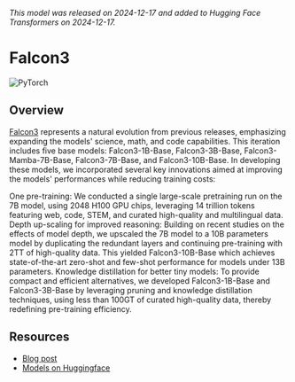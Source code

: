 <!--Copyright 2024 The HuggingFace Team. All rights reserved.

Licensed under the Apache License, Version 2.0 (the "License"); you may not use this file except in compliance with
the License. You may obtain a copy of the License at

http://www.apache.org/licenses/LICENSE-2.0

Unless required by applicable law or agreed to in writing, software distributed under the License is distributed on
an "AS IS" BASIS, WITHOUT WARRANTIES OR CONDITIONS OF ANY KIND, either express or implied. See the License for the
specific language governing permissions and limitations under the License.

⚠️ Note that this file is in Markdown but contain specific syntax for our doc-builder (similar to MDX) that may not be
rendered properly in your Markdown viewer.

-->
*This model was released on 2024-12-17 and added to Hugging Face Transformers on 2024-12-17.*

# Falcon3

<div class="flex flex-wrap space-x-1">
<img alt="PyTorch" src="https://img.shields.io/badge/PyTorch-DE3412?style=flat&logo=pytorch&logoColor=white">
</div>

## Overview

[Falcon3](https://falconllm.tii.ae/falcon3/index.html) represents a natural evolution from previous releases, emphasizing expanding the models' science, math, and code capabilities. This iteration includes five base models: Falcon3-1B-Base, Falcon3-3B-Base, Falcon3-Mamba-7B-Base, Falcon3-7B-Base, and Falcon3-10B-Base. In developing these models, we incorporated several key innovations aimed at improving the models' performances while reducing training costs:

One pre-training: We conducted a single large-scale pretraining run on the 7B model, using 2048 H100 GPU chips, leveraging 14 trillion tokens featuring web, code, STEM, and curated high-quality and multilingual data.
Depth up-scaling for improved reasoning: Building on recent studies on the effects of model depth, we upscaled the 7B model to a 10B parameters model by duplicating the redundant layers and continuing pre-training with 2TT of high-quality data. This yielded Falcon3-10B-Base which achieves state-of-the-art zero-shot and few-shot performance for models under 13B parameters.
Knowledge distillation for better tiny models: To provide compact and efficient alternatives, we developed Falcon3-1B-Base and Falcon3-3B-Base by leveraging pruning and knowledge distillation techniques, using less than 100GT of curated high-quality data, thereby redefining pre-training efficiency.

## Resources
- [Blog post](https://huggingface.co/blog/falcon3)
- [Models on Huggingface](https://huggingface.co/collections/tiiuae/falcon3-67605ae03578be86e4e87026)

